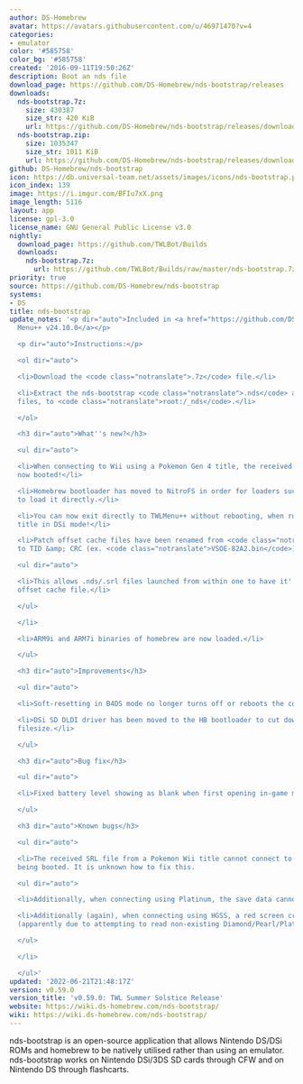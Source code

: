 ```yaml
---
author: DS-Homebrew
avatar: https://avatars.githubusercontent.com/u/46971470?v=4
categories:
- emulator
color: '#585758'
color_bg: '#585758'
created: '2016-09-11T19:50:26Z'
description: Boot an nds file
download_page: https://github.com/DS-Homebrew/nds-bootstrap/releases
downloads:
  nds-bootstrap.7z:
    size: 430387
    size_str: 420 KiB
    url: https://github.com/DS-Homebrew/nds-bootstrap/releases/download/v0.59.0/nds-bootstrap.7z
  nds-bootstrap.zip:
    size: 1035347
    size_str: 1011 KiB
    url: https://github.com/DS-Homebrew/nds-bootstrap/releases/download/v0.59.0/nds-bootstrap.zip
github: DS-Homebrew/nds-bootstrap
icon: https://db.universal-team.net/assets/images/icons/nds-bootstrap.png
icon_index: 139
image: https://i.imgur.com/BFIu7xX.png
image_length: 5116
layout: app
license: gpl-3.0
license_name: GNU General Public License v3.0
nightly:
  download_page: https://github.com/TWLBot/Builds
  downloads:
    nds-bootstrap.7z:
      url: https://github.com/TWLBot/Builds/raw/master/nds-bootstrap.7z
priority: true
source: https://github.com/DS-Homebrew/nds-bootstrap
systems:
- DS
title: nds-bootstrap
update_notes: '<p dir="auto">Included in <a href="https://github.com/DS-Homebrew/TWiLightMenu/releases/tag/v24.10.0"><strong>TW</strong>i<strong>L</strong>ight
  Menu++ v24.10.0</a></p>

  <p dir="auto">Instructions:</p>

  <ol dir="auto">

  <li>Download the <code class="notranslate">.7z</code> file.</li>

  <li>Extract the nds-bootstrap <code class="notranslate">.nds</code> and <code class="notranslate">.ver</code>
  files, to <code class="notranslate">root:/_nds</code>.</li>

  </ol>

  <h3 dir="auto">What''s new?</h3>

  <ul dir="auto">

  <li>When connecting to Wii using a Pokemon Gen 4 title, the received SRL file is
  now booted!</li>

  <li>Homebrew bootloader has moved to NitroFS in order for loaders such as TWLMenu++
  to load it directly.</li>

  <li>You can now exit directly to TWLMenu++ without rebooting, when running a DSi-Enhanced/Exclusive
  title in DSi mode!</li>

  <li>Patch offset cache files have been renamed from <code class="notranslate">romname.bin</code>
  to TID &amp; CRC (ex. <code class="notranslate">VSOE-82A2.bin</code>).

  <ul dir="auto">

  <li>This allows .nds/.srl files launched from within one to have it''s own patch
  offset cache file.</li>

  </ul>

  </li>

  <li>ARM9i and ARM7i binaries of homebrew are now loaded.</li>

  </ul>

  <h3 dir="auto">Improvements</h3>

  <ul dir="auto">

  <li>Soft-resetting in B4DS mode no longer turns off or reboots the console.</li>

  <li>DSi SD DLDI driver has been moved to the HB bootloader to cut down the HB build
  filesize.</li>

  </ul>

  <h3 dir="auto">Bug fix</h3>

  <ul dir="auto">

  <li>Fixed battery level showing as blank when first opening in-game menu.</li>

  </ul>

  <h3 dir="auto">Known bugs</h3>

  <ul dir="auto">

  <li>The received SRL file from a Pokemon Wii title cannot connect to the Wii after
  being booted. It is unknown how to fix this.

  <ul dir="auto">

  <li>Additionally, when connecting using Platinum, the save data cannot be read.</li>

  <li>Additionally (again), when connecting using HGSS, a red screen crash will occur
  (apparently due to attempting to read non-existing Diamond/Pearl/Platinum ROM data).</li>

  </ul>

  </li>

  </ul>'
updated: '2022-06-21T21:48:17Z'
version: v0.59.0
version_title: 'v0.59.0: TWL Summer Solstice Release'
website: https://wiki.ds-homebrew.com/nds-bootstrap/
wiki: https://wiki.ds-homebrew.com/nds-bootstrap/
---
```

nds-bootstrap is an open-source application that allows Nintendo DS/DSi ROMs and homebrew to be natively utilised rather than using an emulator. nds-bootstrap works on Nintendo DSi/3DS SD cards through CFW and on Nintendo DS through flashcarts.